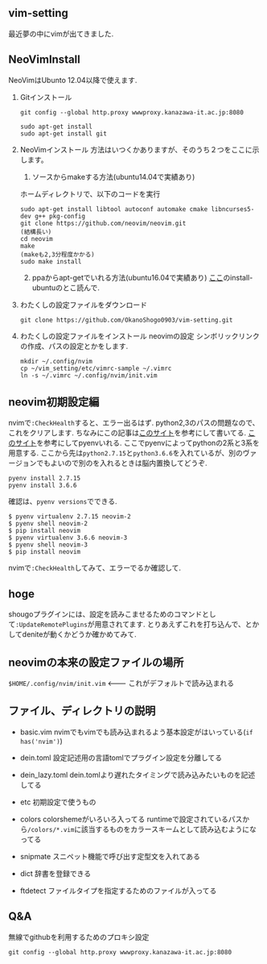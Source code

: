 ## vim-setting
最近夢の中にvimが出てきました.

## NeoVimInstall 
NeoVimはUbunto 12.04以降で使えます.

1. Gitインストール

    ```
    git config --global http.proxy wwwproxy.kanazawa-it.ac.jp:8080

    sudo apt-get install
    sudo apt-get install git
    ```

2. NeoVimインストール
    方法はいつくかありますが、そのうち２つをここに示します。
    1. ソースからmakeする方法(ubuntu14.04で実績あり)

    ホームディレクトリで、以下のコードを実行

    ```
    sudo apt-get install libtool autoconf automake cmake libncurses5-dev g++ pkg-config
    git clone https://github.com/neovim/neovim.git
    (結構長い)
    cd neovim
    make
    (makeも2,3分程度かかる)
    sudo make install
    ```
    2. ppaからapt-getでいれる方法(ubuntu16.04で実績あり)
    [ここ](https://github.com/neovim/neovim/wiki/Installing-Neovim)のinstall-ubuntuのとこ読んで.

3. わたくしの設定ファイルをダウンロード

    ```
    git clone https://github.com/OkanoShogo0903/vim-setting.git
    ```

4. わたくしの設定ファイルをインストール
    neovimの設定
    シンボリックリンクの作成、パスの設定とかをします.

    ```
    mkdir ~/.config/nvim
    cp ~/vim_setting/etc/vimrc-sample ~/.vimrc
    ln -s ~/.vimrc ~/.config/nvim/init.vim

## neovim初期設定編
nvimで`:CheckHealth`すると、エラー出るはず.
python2,3のパスの問題なので、これをクリアします.
ちなみにこの記事は[このサイト](https://qiita.com/yuku_t/items/6db331e7084f88b43fe4)を参考にして書いてる.
[このサイト](https://qiita.com/shigechioyo/items/198211e84f8e0e9a5c18)を参考にしてpyenvいれる.
ここでpyenvによってpythonの2系と3系を用意する.
ここから先は`python2.7.15`と`python3.6.6`を入れているが、別のヴァージョンでもよいので別のを入れるときは脳内置換してどうぞ.
```
pyenv install 2.7.15
pyenv install 3.6.6
```
確認は、`pyenv versions`でできる.

```
$ pyenv virtualenv 2.7.15 neovim-2
$ pyenv shell neovim-2 
$ pip install neovim
$ pyenv virtualenv 3.6.6 neovim-3
$ pyenv shell neovim-3
$ pip install neovim
```
nvimで`:CheckHealth`してみて、エラーでるか確認して.

## hoge
shougoプラグインには、設定を読みこませるためのコマンドとして`:UpdateRemotePlugins`が用意されてます.
とりあえずこれを打ち込んで、<C-u><C-u>とかしてdeniteが動くかどうか確かめてみて.


## neovimの本来の設定ファイルの場所
`$HOME/.config/nvim/init.vim` <--- これがデフォルトで読み込まれる

## ファイル、ディレクトリの説明
* basic.vim
  nvimでもvimでも読み込まれるよう基本設定がはいっている(`if has('nvim')`)

* dein.toml
  設定記述用の言語tomlでプラグイン設定を分離してる

* dein_lazy.toml
  dein.tomlより遅れたタイミングで読み込みたいものを記述してる

* etc
  初期設定で使うもの

* colors
  colorshemeがいろいろ入ってる
  runtimeで設定されているパスから`/colors/*.vim`に該当するものをカラースキームとして読み込むようになってる

* snipmate
  スニペット機能で呼び出す定型文を入れてある

* dict
  辞書を登録できる

* ftdetect
  ファイルタイプを指定するためのファイルが入ってる


## Q&A
無線でgithubを利用するためのプロキシ設定

```
git config --global http.proxy wwwproxy.kanazawa-it.ac.jp:8080
```

